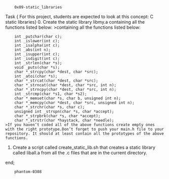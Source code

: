 		0x09-static_libraries

Task { For this project, students are expected to look at this concept: C static libraries}
0. Create the static library libmy.a containing all the functions listed below:
	>containing all the functions listed below:

		int _putchar(char c);
		int _islower(int c);
		int _isalpha(int c);
		int _abs(int n);
		int _isupper(int c);
		int _isdigit(int c);
		int _strlen(char *s);
		void _puts(char *s);
		char *_strcpy(char *dest, char *src);
		int _atoi(char *s);
		char *_strcat(char *dest, char *src);
		char *_strncat(char *dest, char *src, int n);
		char *_strncpy(char *dest, char *src, int n);
		int _strcmp(char *s1, char *s2);
		char *_memset(char *s, char b, unsigned int n);
		char *_memcpy(char *dest, char *src, unsigned int n);
		char *_strchr(char *s, char c);
		unsigned int _strspn(char *s, char *accept);
		char *_strpbrk(char *s, char *accept);
		char *_strstr(char *haystack, char *needle);
	>If you haven’t coded all of the above functions create empty ones with the right prototype.Don’t forget to push your main.h file to your repository. It should at least contain all the prototypes of the above functions.
1. Create a script called create_static_lib.sh that creates a static library called liball.a from all the .c files that are in the current directory.

end;

		phantom-0308

